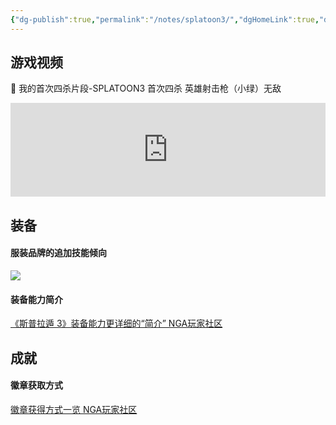 ```yaml
---
{"dg-publish":true,"permalink":"/notes/splatoon3/","dgHomeLink":true,"dgPassFrontmatter":false}
---
```



## 游戏视频

🔫 我的首次四杀片段-SPLATOON3 首次四杀 英雄射击枪（小绿）无敌
<iframe src="https://player.bilibili.com/player.html?bvid=BV1CG4y1s7eF&page=1&high_quality=1&danmaku=0" allowfullscreen="allowfullscreen" width="100%"  scrolling="no" frameborder="0" sandbox="allow-top-navigation allow-same-origin allow-forms allow-scripts"></iframe>

## 装备

#### 服装品牌的追加技能倾向

![](https://s2.loli.net/2022/09/27/RvnlHANjJBfzro4.jpg)

#### 装备能力简介

[《斯普拉遁 3》装备能力更详细的“简介” NGA玩家社区](https://bbs.nga.cn/read.php?tid=33471675)

## 成就

#### 徽章获取方式

[徽章获得方式一览 NGA玩家社区](https://bbs.nga.cn/read.php?tid=33475940)